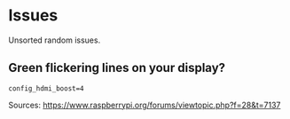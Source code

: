 # Issues

Unsorted random issues.

## Green flickering lines on your display?

```sudo nano /boot/config.txt
config_hdmi_boost=4
```

Sources: https://www.raspberrypi.org/forums/viewtopic.php?f=28&t=7137

